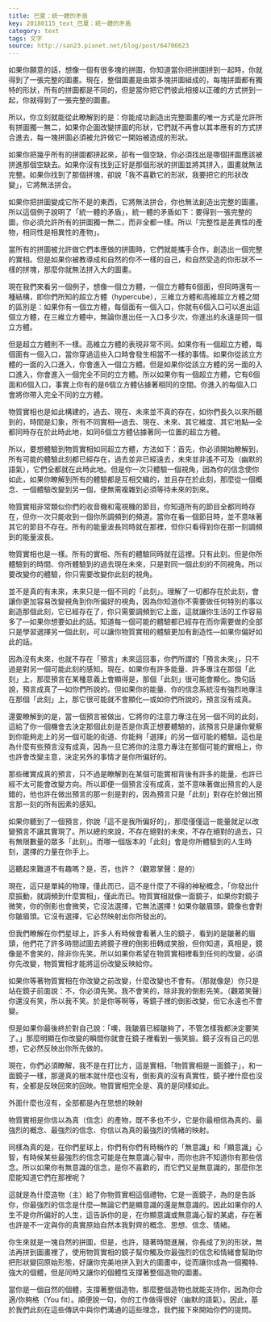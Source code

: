 ```yaml
---
title: 巴夏：統一體的矛盾
key: 20180115_text_巴夏：統一體的矛盾
category: text
tags: 文字
source: http://san23.pixnet.net/blog/post/64706623
---
```


如果你願意的話，想像一個有很多塊的拼圖，你知道當你把拼圖拼到一起時，你就得到了一張完整的圖畫。現在，整個圖畫是由眾多塊拼圖組成的，每塊拼圖都有獨特的形狀，所有的拼圖都是不同的，但是當你把它們彼此相接以正確的方式拼到一起，你就得到了一張完整的圖畫。

所以，你立刻就能從此瞭解到的是：你能成功創造出完整圖畫的唯一方式是允許所有拼圖獨一無二，如果你企圖改變拼圖的形狀，它們就不再會以其本應有的方式拼合進去，每一塊拼圖必須被允許做它一開始被造成的形狀。

如果你把幾乎所有的拼圖都拼起來，卻有一個空缺，你必須找出是哪個拼圖應該被拼進那個空缺去。如果你沒有找到正好是那個形狀的拼圖並將其拼入，圖畫就無法完整。如果你找到了那個拼塊，卻說「我不喜歡它的形狀，我要把它的形狀改變」，它將無法拼合。

如果你把拼圖變成它所不是的東西，它將無法拼合，你也無法創造出完整的圖畫。所以這個例子說明了「統一體的矛盾」，統一體的矛盾如下：要得到一張完整的圖，你必須允許所有的拼圖獨一無二，而非全都一樣。所以「完整性是差異性的產物，相同性是相異性的產物」。

當所有的拼圖被允許做它們本應做的拼圖時，它們就能攜手合作，創造出一個完整的實相。但是如果你被教導成和自然的你不一樣的自己，和自然受造的你形狀不一樣的拼塊，那麼你就無法拼入大的圖畫。

現在我們來看另一個例子，想像一個立方體，一個立方體有6個面，但同時還有一種結構，即你們所知的超立方體（hypercube），三維立方體和高維超立方體之間的區別是：如果你有一個立方體，每個面有一個入口，你就有6個入口可以進出這個立方體，在三維立方體中，無論你進出任一入口多少次，你進出的永遠是同一個立方體。

但是超立方體則不一樣。高維立方體的表現非常不同。如果你有一個超立方體，每個面有一個入口，當你穿過這些入口時會發生相當不一樣的事情。如果你從該立方體的一面的入口進入，你會進入一個立方體。但是如果你從該立方體的另一面的入口進入，你會進入一個完全不同的立方體。所以如果你有一個超立方體，它有6個面和6個入口，事實上你有的是6個立方體佔據著相同的空間。你進入的每個入口會將你帶入完全不同的立方體。

物質實相也是如此構建的，過去、現在、未來並不真的存在，如你們長久以來所聽到的，時間是幻象，所有不同實相—過去、現在、未來、其它維度、其它地點—全都同時存在於此時此地，如同6個立方體佔據著同一位置的超立方體。

所以，要想體驗到物質實相如同超立方體，方法如下：首先，你必須開始瞭解到，所有可能的體驗此刻都已經存在，過去並非已經遠去，未來並非遙不可及（幽默的語氣），它們全都就在此時此地。但是你一次只體驗一個視角，因為你的信念使你如此，如果你瞭解到所有的體驗都是互相交織的，並且存在於此刻，那麼從一個概念、一個體驗改變到另一個，便無需複雜到必須等待未來的到來。

物質實相非常類似你們的收音機和電視機的節目，你知道所有的節目全都同時存在，但你一次只能收到一個你所調頻到的頻道。當你在看一個節目時，並不意味著其它的節目不存在。所有的能量波長同時就在那裡，但你只看得到你在那一刻調頻到的能量波長。

物質實相也是一樣。所有的實相、所有的體驗同時就在這裡。只有此刻。但是你所體驗到的時間、你所體驗到的過去現在未來，只是對同一個此刻的不同視角。所以要改變你的體驗，你只需要改變你此刻的視角。

並不是真的有未來，未來只是一個不同的「此刻」。理解了一切都存在於此刻，會讓你更加容易改變視角到你所偏好的視角，因為你知道你不需要做任何特別的事以創造那個此刻，它已經存在了，你只需要調頻到它上面，這就讓你生活的工作容易多了—如果你想要如此的話。知道每一個可能的體驗都已經存在而你需要做的全部只是學習選擇另一個此刻，可以讓你物質實相的體驗更加有創造性—如果你偏好如此的話。

因為沒有未來，也就不存在「預言」未來這回事，你們所謂的「預言未來」，只不過是對另一個可能此刻的感知。現在，如果你有許多能量、許多專注在那個「此刻」上，那麼預言在某種意義上會顯得是，那個「此刻」很可能會顯化。換句話說，預言成真了—如你們所說的。但如果你的能量、你的信念系統沒有強烈地專注在那個「此刻」上，那它很可能就不會顯化—或如你們所說的，預言沒有成真。

還要瞭解到的是，當一個預言被做出，它將你的注意力專注在另一個不同的此刻，這給了你一個機會去決定那個此刻是否是你真正想要體驗的，該預言只是讓你覺察到你能夠走上的另一個可能的街道、你能夠「選擇」的另一個可能的體驗。這也是為什麼有些預言沒有成真，因為一旦它將你的注意力專注在那個可能的實相上，你也許會改變主意，決定另外的事情才是你所偏好的。

那些確實成真的預言，只不過是瞭解到在某個可能實相背後有許多的能量，也許已經不太可能會改變方向。所以即便一個預言沒有成真，並不意味著做出預言的人是錯的，他也許在做出預言的那一刻是對的，因為預言只是「此刻」對存在於做出預言那一刻的所有因素的感知。

如果你聽到了一個預言，你說「這不是我所偏好的」，那麼僅僅這一能量就足以改變預言不讓其實現了。所以總的來說，不存在絕對的未來，不存在絕對的過去，只有無限數量的眾多「此刻」。而哪一個版本的「此刻」會是你所體驗到的人生時刻，選擇的力量在你手上。

這聽起來難道不有趣嗎？是，否，也許？（觀眾掌聲：是的）

現在，這只是單純的物理，僅此而已，這不是什麼了不得的神秘概念，「你發出什麼振動，就調頻到什麼實相」，僅此而已。物質實相就像一面鏡子，如果你對鏡子微笑，你的倒影也會微笑，它沒法選擇，它無法選擇！如果你皺眉頭，鏡像也會對你皺眉頭。它沒有選擇，它必然映射出你所發出的。

但我們瞭解在你們星球上，許多人有時候會看著人生的鏡子，看到的是皺著的眉頭，他們花了許多時間試圖去將鏡子裡的倒影扭轉成笑臉，但你知道，真相是，鏡像是不會笑的，除非你先笑。所以如果你希望在物質實相裡看到任何的改變，必須你先改變，物質實相才能將這份改變反映給你。

如果你等著物質實相在你改變之前改變，什麼改變也不會有。（那就像是）你只是站在鏡子前面說：不，你必須先笑。我不會笑的，除非我的倒影先笑。（觀眾笑聲）你還沒有笑，所以我不笑。於是你等啊等，等鏡子裡的倒影改變，但它永遠也不會變。

但是如果你最後終於對自己說：「噢，我皺眉已經皺夠了，不管怎樣我都決定要笑了。」那麼明顯在你改變的瞬間你就會在鏡子裡看到一張笑臉。鏡子沒有自己的思想，它必然反映出你所先做的。

現在，你們必須瞭解，我不是在打比方，這是實相，「物質實相是一面鏡子」，和一面鏡子一樣，那邊真的根本就什麼也沒有，倒影真的沒有真實性，鏡子裡什麼也沒有，全都是反映回來的回映。物質實相完全是、真的是同樣如此。

外面什麼也沒有，全部都是內在思想的映射

物質實相是你信以為真（信念）的產物，既不多也不少，它是你最相信為真的、最強烈的概念、最強烈的信念、你信以為真的最強烈的情緒的映射。

同樣為真的是，在你們星球上，你們有你們有時稱作的「無意識」和「顯意識」心智，有時候某些最強烈的信念可能是在無意識心智中，而你也許不知道你有那些信念。所以如果你有無意識的信念，是你不喜歡的，而它們又是無意識的，那麼你怎麼能知道它們在那裡呢？

這就是為什麼造物（主）給了你物質實相這個禮物，它是一面鏡子，為的是告訴你，你最強烈的信念是什麼—無論它們是顯意識的還是無意識的。因此如果你的人生不是你所偏好的人生，這告訴你的是，在你顯意識或無意識心智的某處，存在著也許是不一定與你的真實原始自然本我對齊的概念、思想、信念、情緒。

你生來就是一塊自然的拼圖，但是，也許，隨著時間進展，你長成了別的形狀，無法再拼到圖畫裡了，使用物質實相的鏡子幫你觸及你最強烈的信念和情緒會幫助你把形狀變回原始形態，好讓你完美地拼入到大的圖畫中，從而讓你成為一個獨特、強大的個體，但是同時又讓你的個體性支撐著整個造物的圖畫。

當你是一個自然的個體，支撐著整個造物，那麼整個造物也就能支持你，因為你合適/你夠格（You fit）。順便說一句，你的工作做得很好（幽默的語氣）。因此，基於我們此刻在這些傳訊中與你們溝通的這些理念，我們接下來開始你們的提問。
